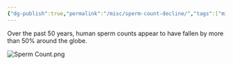 ```yaml
---
{"dg-publish":true,"permalink":"/misc/sperm-count-decline/","tags":["misc"],"noteIcon":1}
---
```



Over the past 50 years, human sperm counts appear to have fallen by more than 50% around the globe.

![Sperm Count.png](/img/user/img/Sperm%20Count.png)